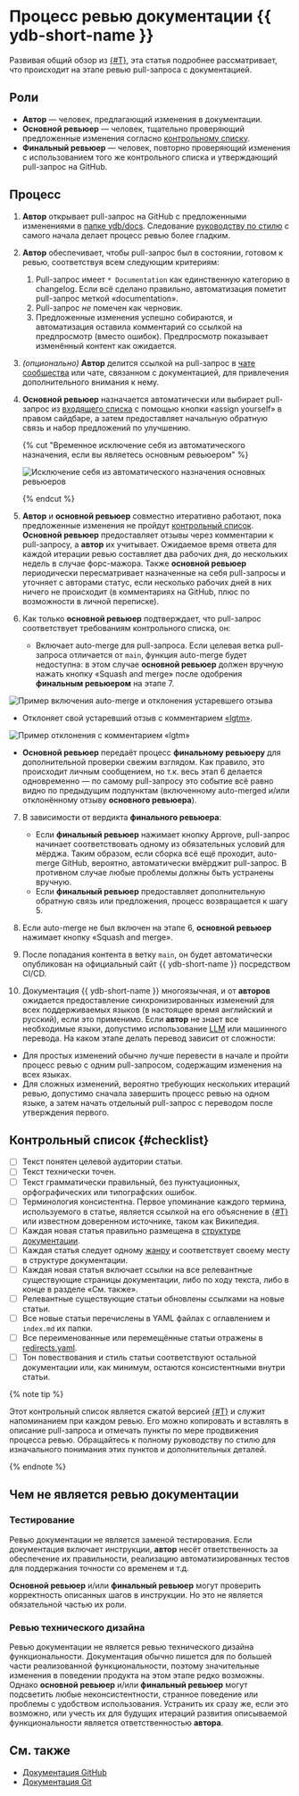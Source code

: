 # Процесс ревью документации {{ ydb-short-name }}

Развивая общий обзор из [{#T}](index.md), эта статья подробнее рассматривает, что происходит на этапе ревью pull-запроса с документацией.

## Роли

- **Автор** — человек, предлагающий изменения в документации.
- **Основной ревьюер** — человек, тщательно проверяющий предложенные изменения согласно [контрольному списку](#checklist).
- **Финальный ревьюер** — человек, повторно проверяющий изменения с использованием того же контрольного списка и утверждающий pull-запрос на GitHub.

## Процесс

1. **Автор** открывает pull-запрос на GitHub с предложенными изменениями в [папке ydb/docs](https://github.com/ydb-platform/ydb/tree/main/ydb/docs). Следование [руководству по стилю](style-guide.md) с самого начала делает процесс ревью более гладким.
2. **Автор** обеспечивает, чтобы pull-запрос был в состоянии, готовом к ревью, соответствуя всем следующим критериям:

   1. Pull-запрос имеет `* Documentation` как единственную категорию в changelog. Если всё сделано правильно, автоматизация пометит pull-запрос меткой «documentation».
   2. Pull-запрос *не* помечен как черновик.
   3. Предложенные изменения успешно собираются, и автоматизация оставила комментарий со ссылкой на предпросмотр (вместо ошибок). Предпросмотр показывает изменённый контент как ожидается.

3. *(опционально)* **Автор** делится ссылкой на pull-запрос в [чате сообщества](https://t.me/ydb_ru) или чате, связанном с документацией, для привлечения дополнительного внимания к нему.
4. **Основной ревьюер** назначается автоматически или выбирает pull-запрос из [входящего списка](https://github.com/ydb-platform/ydb/pulls?q=is%3Aopen+is%3Apr+label%3Adocumentation+draft%3Afalse+no%3Aassignee) с помощью кнопки «assign yourself» в правом сайдбаре, а затем предоставляет начальную обратную связь и набор предложений по улучшению.

   {% cut "Временное исключение себя из автоматического назначения, если вы являетесь основным ревьюером" %}

   ![Исключение себя из автоматического назначения основных ревьюеров](./_assets/excluding-primary-reviewer.jpeg)

   {% endcut %}

5. **Автор** и **основной ревьюер** совместно итеративно работают, пока предложенные изменения не пройдут [контрольный список](#checklist). **Основной ревьюер** предоставляет отзывы через комментарии к pull-запросу, а **автор** их учитывает. Ожидаемое время ответа для каждой итерации ревью составляет два рабочих дня, до нескольких недель в случае форс-мажора. Также **основной ревьюер** периодически пересматривает назначенные на себя pull-запросы и уточняет с авторами статус, если несколько рабочих дней в них ничего не происходит (в комментариях на GitHub, плюс по возможности в личной переписке).

6. Как только **основной ревьюер** подтверждает, что pull-запрос соответствует требованиям контрольного списка, он:

   - Включает auto-merge для pull-запроса. Если целевая ветка pull-запроса отличается от `main`, функция auto-merge будет недоступна: в этом случае **основной ревьюер** должен вручную нажать кнопку «Squash and merge» после одобрения **финальным ревьюером** на этапе 7.

  ![Пример включения auto-merge и отклонения устаревшего отзыва](./_assets/automerge-and-dismiss.png)

   - Отклоняет свой устаревший отзыв c комментарием [«lgtm»](https://en.wiktionary.org/wiki/LGTM).

   ![Пример отклонения с комментарием «lgtm»](./_assets/lgtm.png)

   - **Основной ревьюер** передаёт процесс **финальному ревьюеру** для дополнительной проверки свежим взглядом. Как правило, это происходит личным сообщением, но т.к. весь этап 6 делается одновременно — по самому pull-запросу это событие всё равно видно по предыдущим подпунктам (включенному auto-merged и/или отклонённому отзыву **основного ревьюера**).

7. В зависимости от вердикта **финального ревьюера**:

   - Если **финальный ревьюер** нажимает кнопку Approve, pull-запрос начинает соответствовать одному из обязательных условий для мёрджа. Таким образом, если сборка всё ещё проходит, auto-merge GitHub, вероятно, автоматически вмёрджит pull-запрос. В противном случае любые проблемы должны быть устранены вручную.
   - Если **финальный ревьюер** предоставляет дополнительную обратную связь или предложения, процесс возвращается к шагу 5.

8. Если auto-merge не был включен на этапе 6, **основной ревьюер** нажимает кнопку «Squash and merge».
9. После попадания контента в ветку `main`, он будет автоматически опубликован на официальный сайт {{ ydb-short-name }} посредством CI/CD.
10. Документация {{ ydb-short-name }} многоязычная, и от **авторов** ожидается предоставление синхронизированных изменений для всех поддерживаемых языков (в настоящее время английский и русский), если это применимо. Если **автор** не знает все необходимые языки, допустимо использование [LLM](https://ru.wikipedia.org/wiki/%D0%91%D0%BE%D0%BB%D1%8C%D1%88%D0%B0%D1%8F_%D1%8F%D0%B7%D1%8B%D0%BA%D0%BE%D0%B2%D0%B0%D1%8F_%D0%BC%D0%BE%D0%B4%D0%B5%D0%BB%D1%8C) или машинного перевода. На каком этапе делать перевод зависит от сложности:

   - Для простых изменений обычно лучше перевести в начале и пройти процесс ревью с одним pull-запросом, содержащим изменения на всех языках.
   - Для сложных изменений, вероятно требующих нескольких итераций ревью, допустимо сначала завершить процесс ревью на одном языке, а затем начать отдельный pull-запрос с переводом после утверждения первого.

## Контрольный список {#checklist}

- [ ] Текст понятен целевой аудитории статьи.
- [ ] Текст технически точен.
- [ ] Текст грамматически правильный, без пунктуационных, орфографических или типографских ошибок.
- [ ] Терминология консистентна. Первое упоминание каждого термина, используемого в статье, является ссылкой на его объяснение в [{#T}](../../concepts/glossary.md) или известном доверенном источнике, таком как Википедия.
- [ ] Каждая новая статья правильно размещена в [структуре документации](structure.md).
- [ ] Каждая статья следует одному [жанру](genres.md) и соответствует своему месту в структуре документации.
- [ ] Каждая новая статья включает ссылки на все релевантные существующие страницы документации, либо по ходу текста, либо в конце в разделе «См. также».
- [ ] Релевантные существующие статьи обновлены ссылками на новые статьи.
- [ ] Все новые статьи перечислены в YAML файлах с оглавлением и `index.md` их папки.
- [ ] Все переименованные или перемещённые статьи отражены в [redirects.yaml](https://github.com/ydb-platform/ydb/blob/main/ydb/docs/redirects.yaml).
- [ ] Тон повествования и стиль статьи соответствуют остальной документации или, как минимум, остаются консистентными внутри статьи.

{% note tip %}

Этот контрольный список является сжатой версией [{#T}](style-guide.md) и служит напоминанием при каждом ревью. Его можно копировать и вставлять в описание pull-запроса и отмечать пункты по мере продвижения процесса ревью. Обращайтесь к полному руководству по стилю для изначального понимания этих пунктов и дополнительных деталей.

{% endnote %}

## Чем не является ревью документации

### Тестирование

Ревью документации не является заменой тестирования. Если документация включает инструкции, **автор** несёт ответственность за обеспечение их правильности, реализацию автоматизированных тестов для поддержания точности со временем и т.д.

**Основной ревьюер** и/или **финальный ревьюер** могут проверить корректность описанных шагов в инструкции. Но это не является обязательной частью их роли.

### Ревью технического дизайна

Ревью документации не является ревью технического дизайна функциональности. Документация обычно пишется для по большей части реализованной функциональности, поэтому значительные изменения в поведении продукта на этом этапе редко возможны. Однако **основной ревьюер** и/или **финальный ревьюер** могут подсветить любые неконсистентности, странное поведение или проблемы с удобством использования. Устранить их сразу же, если это возможно, или учесть их для будущих итераций развития описываемой функциональности является ответственностью **автора**.

## См. также

- [Документация GitHub](https://docs.github.com/en)
- [Документация Git](https://git-scm.com/doc)

